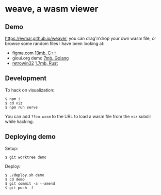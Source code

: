 # weave, a wasm viewer

## Demo

https://evmar.github.io/weave/; you can drag'n'drop your own wasm file, or
browse some random files I have been looking at:

- figma.com [13mb, C++](https://evmar.github.io/weave/?wasm/figma.wasm)
- gioui.org demo [7mb, Golang](https://evmar.github.io/weave/?wasm/gioui-demo.wasm)
- [retrowin32](https://github.com/evmar/retrowin32) [1.7mb, Rust](https://evmar.github.io/weave/?wasm/retrowin32.wasm)

## Development

To hack on visualization:

```
$ npm i
$ cd viz
$ npm run serve
```

You can add `?foo.wasm` to the URL to load a wasm file from the `viz` subdir while hacking.

## Deploying demo

Setup:

```
$ git worktree demo
```

Deploy:

```
$ ./deploy.sh demo
$ cd demo
$ git commit -a --amend
$ git push -f
```
